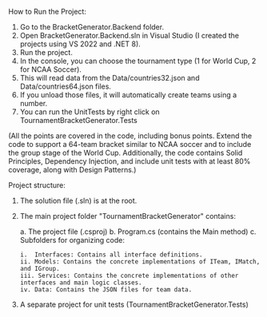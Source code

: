 How to Run the Project:

1.	Go to the BracketGenerator.Backend folder.
2.	Open BracketGenerator.Backend.sln in Visual Studio (I created the projects using VS 2022 and .NET 8).
3.	Run the project.
4.	In the console, you can choose the tournament type (1 for World Cup, 2 for NCAA Soccer).
5.	This will read data from the Data/countries32.json and Data/countries64.json files.
6.	If you unload those files, it will automatically create teams using a number.
7.	You can run the UnitTests by right click on TournamentBracketGenerator.Tests

(All the points are covered in the code, including bonus points. Extend the code to support a 64-team bracket similar to NCAA soccer and to include the group stage of the World Cup. Additionally, the code contains Solid Principles, Dependency Injection, and include unit tests with at least 80% coverage, along with Design Patterns.)

Project structure:

1.	The solution file (.sln) is at the root.
2.	The main project folder "TournamentBracketGenerator" contains:
   
    a.	The project file (.csproj)
    b.	Program.cs (contains the Main method)
    c.	Subfolders for organizing code:
  	
        i.	Interfaces: Contains all interface definitions.
        ii.	Models: Contains the concrete implementations of ITeam, IMatch, and IGroup.
        iii. Services: Contains the concrete implementations of other interfaces and main logic classes.
        iv.	Data: Contains the JSON files for team data.
  	
4.	A separate project for unit tests (TournamentBracketGenerator.Tests)
